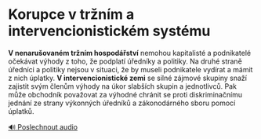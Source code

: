# Korupce v tržním a intervencionistickém systému

**V nenarušovaném tržním hospodářství** nemohou kapitalisté a podnikatelé očekávat výhody z toho, že podplatí úředníky a politiky. Na druhé straně úředníci a politiky nejsou v situaci, že by museli podnikatele vydírat a mámit z nich úplatky. **V intervencionistické zemi** se silné zájmové skupiny snaží zajistit svým členům výhody na úkor slabších skupin a jednotlivců. Pak může obchodník považovat za výhodné chránit se proti diskriminačnímu jednání ze strany výkonných úředníků a zákonodárného sboru pomocí úplatků.

[🔊 Poslechnout audio](/data/7-paragraphs/audio/chapter_56/para_005-V-nenaruovanm-trnm-hospodstv-nemohou-kapita.mp3) 